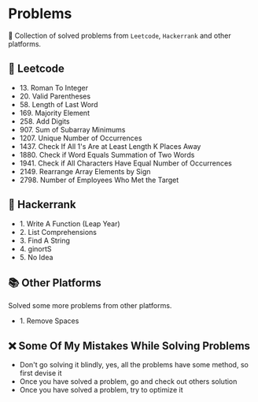 # Problems

🧩 Collection of solved problems from `Leetcode`, `Hackerrank` and other platforms.

## 🔢 Leetcode

- 13\. Roman To Integer
- 20\. Valid Parentheses
- 58\. Length of Last Word
- 169\. Majority Element
- 258\. Add Digits
- 907\. Sum of Subarray Minimums
- 1207\. Unique Number of Occurrences
- 1437\. Check If All 1's Are at Least Length K Places Away
- 1880\. Check if Word Equals Summation of Two Words
- 1941\. Check if All Characters Have Equal Number of Occurrences
- 2149\. Rearrange Array Elements by Sign
- 2798\. Number of Employees Who Met the Target

## 🧮 Hackerrank

- 1\. Write A Function (Leap Year)
- 2\. List Comprehensions
- 3\. Find A String
- 4\. ginortS
- 5\. No Idea

## 📚 Other Platforms

Solved some more problems from other platforms.

- 1\. Remove Spaces

## ❌ Some Of My Mistakes While Solving Problems

- Don't go solving it blindly, yes, all the problems have some method, so first devise it
- Once you have solved a problem, go and check out others solution
- Once you have solved a problem, try to optimize it
